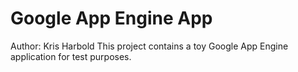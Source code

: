 # Google App Engine App

Author: Kris Harbold
This project contains a toy Google App Engine application for test purposes.
